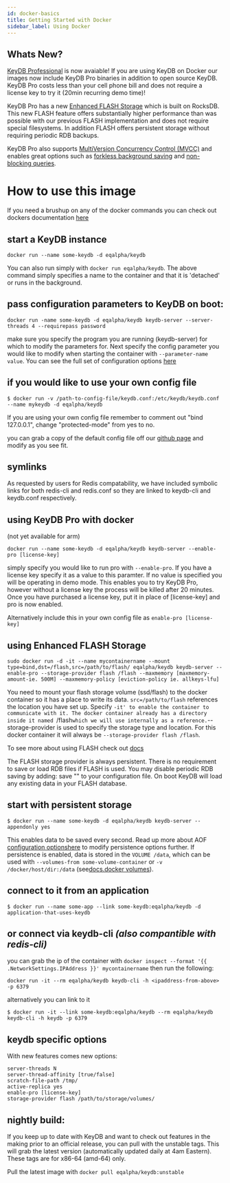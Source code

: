 ```yaml
---
id: docker-basics
title: Getting Started with Docker
sidebar_label: Using Docker
---
```


<div id="blog_body">


## Whats New?

[KeyDB Professional](https://keydb.dev/keydb-pro.html) is now avaiable! If you are using KeyDB on Docker our images now include KeyDB Pro binaries in addition to open source KeyDB. KeyDB Pro costs less than your cell phone bill and does not require a license key to try it (20min recurring demo time)!

KeyDB Pro has a new [Enhanced FLASH Storage](https://docs.keydb.dev/docs/pro-flash/) which is built on RocksDB. This new FLASH feature offers substantially higher performance than was possible with our previous FLASH implementation and does not require special filesystems. In addition FLASH offers persistent storage without requiring periodic RDB backups.

KeyDB Pro also supports [MultiVersion Concurrency Control (MVCC)](https://docs.keydb.dev/docs/pro-mvcc/) and enables great options such as [forkless background saving](https://docs.keydb.dev/docs/pro-mvcc/#forkless-background-saving) and [non-blocking queries](https://docs.keydb.dev/docs/pro-non-blocking-queries/). 

# How to use this image

If you need a brushup on any of the docker commands you can check out dockers documentation [here ](https://docs.docker.com/engine/reference/run/)

## start a KeyDB instance

```
docker run --name some-keydb -d eqalpha/keydb
```
You can also run simply with `docker run eqalpha/keydb`. The above command simply specifies a name to the container and that it is 'detached' or runs in the background.

## pass configuration parameters to KeyDB on boot:
```
docker run -name some-keydb -d eqalpha/keydb keydb-server --server-threads 4 --requirepass password 
```
make sure you specify the program you are running (keydb-server) for which to modify the parameters for. Next specify the config parameter you would like to modify when starting the container with `--parameter-name value`.
You can see the full set of configuration options [here](https://docs.keydb.dev/docs/config-file/)

## if you would like to use your own config file

```
$ docker run -v /path-to-config-file/keydb.conf:/etc/keydb/keydb.conf --name mykeydb -d eqalpha/keydb
```
If you are using your own config file remember to comment out "bind 127.0.0.1", change "protected-mode" from yes to no. 

you can grab a copy of the default config file off our [github page](https://github.com/johnsully/keydb) and modify as you see fit.

## symlinks

As requested by users for Redis compatability, we have included symbolic links for both redis-cli and redis.conf so they are linked to keydb-cli and keydb.conf respectively. 

## using KeyDB Pro with docker 
(not yet available for arm)

```
docker run --name some-keydb -d eqalpha/keydb keydb-server --enable-pro [license-key]
```
simply specify you would like to run pro with `--enable-pro`. If you have a license key specify it as a value to this paramter. If no value is specified you will be operating in demo mode. This enables you to try KeyDB Pro, however without a license key the process will be killed after 20 minutes. Once you have purchased a license key, put it in place of [license-key] and pro is now enabled.

Alternatively include this in your own config file as `enable-pro [license-key]`

## using Enhanced FLASH Storage

```
sudo docker run -d -it --name mycontainername --mount type=bind,dst=/flash,src=/path/to/flash/ eqalpha/keydb keydb-server --enable-pro --storage-provider flash /flash --maxmemory [maxmemory-amount-ie. 500M] --maxmemory-policy [eviction-policy ie. allkeys-lfu]
```
You need to mount your flash storage volume (ssd/flash) to the docker container so it has a place to write its data. `src=/path/to/flash` references the location you have set up. Specify `-it' to enable the container to communicate with it. The docker container already has a directory inside it named `/flash` which we will use internally as a reference. `--storage-provider <storage-type> <storage-location> is used to specify the storage type and location. For this docker container it will always be `--storage-provider flash /flash`. 

To see more about using FLASH check out [docs](https://docs.keydb.dev/docs/pro-flash/)

The FLASH storage provider is always persistent. There is no requirement to save or load RDB files if FLASH is used. You may disable periodic RDB saving by adding: save "" to your configuration file. On boot KeyDB will load any existing data in your FLASH database.


## start with persistent storage

```
$ docker run --name some-keydb -d eqalpha/keydb keydb-server --appendonly yes
```
This enables data to be saved every second. Read up more about AOF [configuration optionshere](https://docs.keydb.dev/docs/config-file/) to modify persistence options further.
If persistence is enabled, data is stored in the `VOLUME /data`, which can be used with `--volumes-from some-volume-container` or `-v /docker/host/dir:/data` (see[docs.docker volumes](https://docs.docker.com/storage/volumes/)).

## connect to it from an application

```
$ docker run --name some-app --link some-keydb:eqalpha/keydb -d application-that-uses-keydb
```

## or connect via keydb-cli *(also compantible with redis-cli)*

you can grab the ip of the container with `docker inspect --format '{{ .NetworkSettings.IPAddress }}' mycontainername` then run the following:
```
docker run -it --rm eqalpha/keydb keydb-cli -h <ipaddress-from-above> -p 6379
```
alternatively you can link to it
```
$ docker run -it --link some-keydb:eqalpha/keydb --rm eqalpha/keydb keydb-cli -h keydb -p 6379
```

## keydb specific options

With new features comes new options:

```
server-threads N
server-thread-affinity [true/false]
scratch-file-path /tmp/
active-replica yes
enable-pro [license-key]
storage-provider flash /path/to/storage/volumes/
```

## nightly build:

If you keep up to date with KeyDB and want to check out features in the making prior to an official release, you can pull with the unstable tags. This will grab the latest version (automatically updated daily at 4am Eastern). These tags are for x86-64 (amd-64) only.

Pull the latest image with `docker pull eqalpha/keydb:unstable` 

</div>
